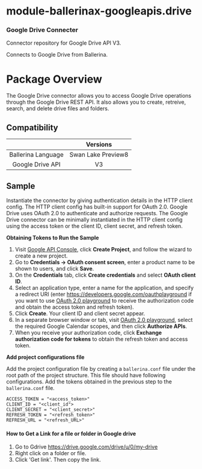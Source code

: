 # module-ballerinax-googleapis.drive
### Google Drive Connecter
Connector repository for Google Drive API V3.

Connects to Google Drive from Ballerina.

# Package Overview
The Google Drive connector allows you to access Google Drive operations through the Google Drive REST API. It also allows you to create, retreive, search, and delete drive files and folders.

## Compatibility

|                             |            Versions             |
|:---------------------------:|:-------------------------------:|
| Ballerina Language          |     Swan Lake Preview8          |
| Google Drive API            |             V3                  |

## Sample

Instantiate the connector by giving authentication details in the HTTP client config. The HTTP client config has built-in support for OAuth 2.0. Google Drive uses OAuth 2.0 to authenticate and authorize requests. The Google Drive connector can be minimally instantiated in the HTTP client config using the access token or the client ID, client secret, and refresh token.

**Obtaining Tokens to Run the Sample**

1. Visit [Google API Console](https://console.developers.google.com), click **Create Project**, and follow the wizard to create a new project.
2. Go to **Credentials -> OAuth consent screen**, enter a product name to be shown to users, and click **Save**.
3. On the **Credentials** tab, click **Create credentials** and select **OAuth client ID**. 
4. Select an application type, enter a name for the application, and specify a redirect URI (enter https://developers.google.com/oauthplayground if you want to use 
[OAuth 2.0 playground](https://developers.google.com/oauthplayground) to receive the authorization code and obtain the 
access token and refresh token). 
5. Click **Create**. Your client ID and client secret appear. 
6. In a separate browser window or tab, visit [OAuth 2.0 playground](https://developers.google.com/oauthplayground), select the required Google Calendar scopes, and then click **Authorize APIs**.
7. When you receive your authorization code, click **Exchange authorization code for tokens** to obtain the refresh token and access token. 

**Add project configurations file**

Add the project configuration file by creating a `ballerina.conf` file under the root path of the project structure.
This file should have following configurations. Add the tokens obtained in the previous step to the `ballerina.conf` file.

```
ACCESS_TOKEN = "<access_token>"
CLIENT_ID = "<client_id">
CLIENT_SECRET = "<client_secret>"
REFRESH_TOKEN = "<refresh_token>"
REFRESH_URL = "<refresh_URL>"

```

#### How to Get a Link for a file or folder in Google drive
1. Go to Gdrive https://drive.google.com/drive/u/0/my-drive
2. Right click on a folder or file.
3. Click 'Get link'. Then copy the link.
